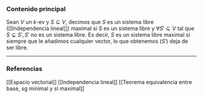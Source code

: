 ### Contenido principal

Sean $V$ un $k$-ev y $S \subseteq V$, decimos que $S$ es un sistema libre ([[Independencia lineal]]) maximal si $S$ es un sistema libre y $\forall S' \subseteq V$ tal que $S \subsetneq S', S'$ no es un sistema libre. Es decir, $S$ es un sistema libre maximal si siempre que le añadimos cualquier vector, lo que obtenemos ($S'$) deja de ser libre.

--- 
### Referencias
[[Espacio vectorial]]
[[Independencia lineal]]
[[Teorema equivalencia entre base, sg minimal y sl maximal]]